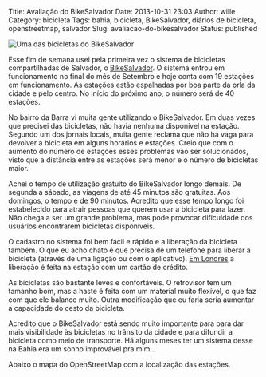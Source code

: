 Title: Avaliação do BikeSalvador
Date: 2013-10-31 23:03
Author: wille
Category: bicicleta
Tags: bahia, bicicleta, BikeSalvador, diários de bicicleta, openstreetmap, salvador
Slug: avaliacao-do-bikesalvador
Status: published

![Uma das bicicletas do
BikeSalvador](http://images.wille.blog.br/bikesalvador.jpg)

Esse fim de semana usei pela primeira vez o sistema de bicicletas
compartilhadas de Salvador, o [BikeSalvador](http://bikesalvador.com/).
O sistema entrou em funcionamento no final do mês de Setembro e hoje
conta com 19 estações em funcionamento. As estações estão espalhadas por
boa parte da orla da cidade e pelo centro. No início do próximo ano, o
número será de 40 estações.

No bairro da Barra vi muita gente utilizando o BikeSalvador. Em duas
vezes que precisei das bicicletas, não havia nenhuma disponível na
estação. Segundo um dos jornais locais, muita gente reclama que não há
vaga para devolver a bicicleta em alguns horários e estações. Creio que
com o aumento do número de estações esses problemas vão ser
solucionados, visto que a distância entre as estações será menor e o
número de bicicletas maior.

Achei o tempo de utilização gratuito do BikeSalvador longo demais. De
segunda a sábado, as viagens de até 45 minutos são gratuitas. Aos
domingos, o tempo é de 90 minutos. Acredito que esse tempo longo foi
estabelecido para atrair pessoas que querem usar a bicicleta para lazer.
Não chega a ser um grande problema, mas pode provocar dificuldade dos
usuários encontrarem bicicletas disponíveis.

O cadastro no sistema foi bem fácil e rápido e a liberação da bicicleta
também. O que eu acho chato é que precisa de um telefone para liberar a
bicicleta (através de uma ligação ou com o aplicativo). [Em
Londres](http://wille.blog.br/2013/08/ciclovias-e-cultura-de-uso-da-bicicleta/ "Ciclovias e cultura de uso da bicicleta")
a liberação é feita na estação com um cartão de crédito.

As bicicletas são bastante leves e confortáveis. O retrovisor tem um
tamanho bom, mas a haste é feita com um material muito flexível, o que
faz com que ele balance muito. Outra modificação que eu faria seria
aumentar a capacidade do cesto da bicicleta.

Acredito que o BikeSalvador está sendo muito importante para para dar
mais visibilidade às bicicletas no trânsito da cidade e para difundir a
bicicleta como meio de transporte. Há alguns meses ter um sistema desse
na Bahia era um sonho improvável pra mim...

Abaixo o mapa do OpenStreetMap com a localização das estações.

<p>
<script src="https://gist.github.com/willemarcel/37a8be9409baa07cf31e.js"></script>
</p>

